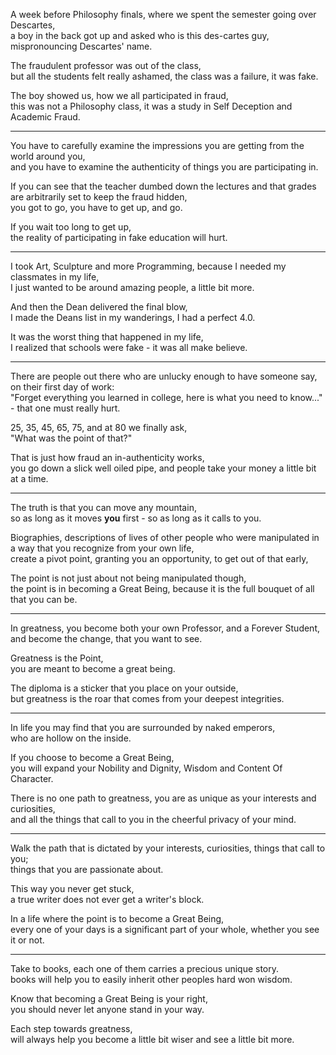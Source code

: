 A week before Philosophy finals, where we spent the semester going over Descartes,\
a boy in the back got up and asked who is this des-cartes guy, mispronouncing Descartes' name.

The fraudulent professor was out of the class,\
but all the students felt really ashamed, the class was a failure, it was fake.

The boy showed us, how we all participated in fraud,\
this was not a Philosophy class, it was a study in Self Deception and Academic Fraud.

---

You have to carefully examine the impressions you are getting from the world around you,\
and you have to examine the authenticity of things you are participating in.

If you can see that the teacher dumbed down the lectures and that grades are arbitrarily set to keep the fraud hidden,\
you got to go, you have to get up, and go.

If you wait too long to get up,\
the reality of participating in fake education will hurt.

---

I took Art, Sculpture and more Programming, because I needed my classmates in my life,\
I just wanted to be around amazing people, a little bit more.

And then the Dean delivered the final blow,\
I made the Deans list in my wanderings, I had a perfect 4.0.

It was the worst thing that happened in my life,\
I realized that schools were fake - it was all make believe.

---

There are people out there who are unlucky enough to have someone say, on their first day of work:\
"Forget everything you learned in college, here is what you need to know..." - that one must really hurt.

25, 35, 45, 65, 75, and at 80 we finally ask,\
"What was the point of that?"

That is just how fraud an in-authenticity works,\
you go down a slick well oiled pipe, and people take your money a little bit at a time.

---

The truth is that you can move any mountain,\
so as long as it moves **you** first - so as long as it calls to you.

Biographies, descriptions of lives of other people who were manipulated in a way that you recognize from your own life,\
create a pivot point, granting you an opportunity, to get out of that early,

The point is not just about not being manipulated though,\
the point is in becoming a Great Being, because it is the full bouquet of all that you can be.

---

In greatness, you become both your own Professor, and a Forever Student,\
and become the change, that you want to see.

Greatness is the Point,\
you are meant to become a great being.

The diploma is a sticker that you place on your outside,\
but greatness is the roar that comes from your deepest integrities.

---

In life you may find that you are surrounded by naked emperors,\
who are hollow on the inside.

If you choose to become a Great Being,\
you will expand your Nobility and Dignity, Wisdom and Content Of Character.

There is no one path to greatness, you are as unique as your interests and curiosities,\
and all the things that call to you in the cheerful privacy of your mind.

---

Walk the path that is dictated by your interests, curiosities, things that call to you;\
things that you are passionate about.

This way you never get stuck,\
a true writer does not ever get a writer's block.

In a life where the point is to become a Great Being,\
every one of your days is a significant part of your whole, whether you see it or not.

---

Take to books, each one of them carries a precious unique story.\
books will help you to easily inherit other peoples hard won wisdom.

Know that becoming a Great Being is your right,\
you should never let anyone stand in your way.

Each step towards greatness,\
will always help you become a little bit wiser and see a little bit more.
